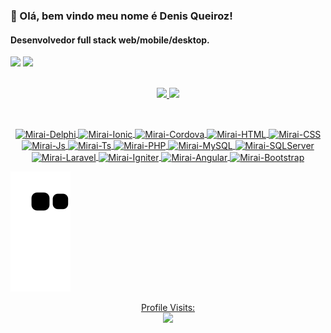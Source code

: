 ### 👋 Olá, bem vindo meu nome é Denis Queiroz!
#### Desenvolvedor full stack web/mobile/desktop.

<div>
  <a href="https://www.linkedin.com/in/denis-lmqueiroz/" target="_blank"><img src="https://img.shields.io/badge/-LinkedIn-%230077B5?style=for-the-badge&logo=linkedin&logoColor=white" target="_blank"></a>
  <a href="https://instagram.com/denis.lmq" target="_blank"><img src="https://img.shields.io/badge/-Instagram-%23E4405F?style=for-the-badge&logo=instagram&logoColor=white" target="_blank"></a>
</div>

<br>

<div style="display: inline_block;">
  <p align="center">
    <a href="https://github.com/mirai-sp">
    <img height="150em" src="https://github-readme-stats.vercel.app/api?username=mirai-sp&show_icons=true&theme=tokyonight&include_all_commits=true&count_private=true"/>
    <img height="150em" src="https://github-readme-stats.vercel.app/api/top-langs/?username=mirai-sp&layout=compact&langs_count=7&theme=tokyonight"/>
  </p>
</div>

<br>

<div>
  <p align="center">
    <img align="center" alt="Mirai-Delphi" src="https://img.shields.io/badge/Delphi-B22222?style=for-the-badge&logo=delphi&logoColor=white">
    <img align="center" alt="Mirai-Ionic" src="https://img.shields.io/badge/Ionic-3880FF?style=for-the-badge&logo=ionic&logoColor=white">
    <img align="center" alt="Mirai-Cordova" src="https://img.shields.io/badge/Cordova-35434F?style=for-the-badge&logo=apache-cordova&logoColor=E8E8E8">
    <img align="center" alt="Mirai-HTML" src="https://img.shields.io/badge/HTML-239120?style=for-the-badge&logo=html5&logoColor=white">
    <img align="center" alt="Mirai-CSS" src="https://img.shields.io/badge/CSS-239120?&style=for-the-badge&logo=css3&logoColor=white">
    <img align="center" alt="Mirai-Js" src="https://img.shields.io/badge/JavaScript-F7DF1E?style=for-the-badge&logo=javascript&logoColor=black">
    <img align="center" alt="Mirai-Ts" src="https://img.shields.io/badge/TypeScript-007ACC?style=for-the-badge&logo=typescript&logoColor=white">
    <img align="center" alt="Mirai-PHP" src="https://img.shields.io/badge/PHP-777BB4?style=for-the-badge&logo=php&logoColor=white">
    <img align="center" alt="Mirai-MySQL" src="https://img.shields.io/badge/MySQL-00000F?style=for-the-badge&logo=mysql&logoColor=white">
    <img align="center" alt="Mirai-SQLServer" src="https://img.shields.io/badge/Microsoft%20SQL%20Server-CC2927?style=for-the-badge&logo=microsoft%20sql%20server&logoColor=white">
    <img align="center" alt="Mirai-Laravel" src="https://img.shields.io/badge/Laravel-FF2D20?style=for-the-badge&logo=laravel&logoColor=white">
    <img align="center" alt="Mirai-Igniter" src="https://img.shields.io/badge/Codeigniter-EF4223?style=for-the-badge&logo=codeigniter&logoColor=white">
    <img align="center" alt="Mirai-Angular" src="https://img.shields.io/badge/Angular-DD0031?style=for-the-badge&logo=angular&logoColor=white">
    <img align="center" alt="Mirai-Bootstrap" src="https://img.shields.io/badge/Bootstrap-563D7C?style=for-the-badge&logo=bootstrap&logoColor=white">
  </p>
</div>

![Snake animation](https://github.com/mirai-sp/profile/blob/output/github-contribution-grid-snake.svg)

<p align="center">
  Profile Visits:
  <br/>
  <img src="https://profile-counter.glitch.me/mirai-sp/count.svg">
</p>
